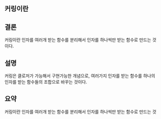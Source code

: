 ## 커링이란

## 결론

커링이란 인자를 여러개 받는 함수를 분리해서 인자를 하나씩만 받는 함수로 만드는 것이다.

## 설명

커링은 클로저가 가능해서 구현가능한 개념으로, 여러가지 인자를 받는 함수를 하나의 인자를 받는 함수들의 조합으로 바꾸는 것이다.

## 요약

커링이란 인자를 여러개 받는 함수를 분리해서 인자를 하나씩만 받는 함수로 만드는 것

